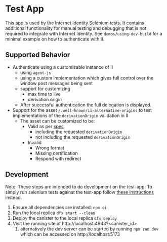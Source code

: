 # Test App

This app is used by the Internet Identity Selenium tests. It contains additional functionality for manual testing and debugging that is not required to integrate with Internet Identity. See `demos/using-dev-build` for a minimal example on how to authenticate with II.

## Supported Behavior

- Authenticate using a customizable instance of II
  - using `agent-js`
  - using a custom implementation which gives full control over the window post messages being sent
  - support for customizing
    - max time to live
    - derivation origin
  - After successful authentication the full delegation is displayed.
- Support for the asset `/.well-known/ii-alternative-origins` to test implementations of the `derivationOrigin` validation in II
  - The asset can be customized to be:
    - Valid as per [spec](../../docs/internet-identity-spec.adoc)
      - including the requested `derivationOrigin`
      - not including the requested `derivationOrigin`
    - Invalid
      - Wrong format
      - Missing certification
      - Respond with redirect

## Development

Note: These steps are intended to do development on the test-app. To simply run selenium tests against the test-app follow [these instructions](../../docker-test-env/README.md) instead.

1. Ensure all dependencies are installed: `npm ci`
2. Run the local replica `dfx start --clean`
3. Deploy the canister to the local replica `dfx deploy`
4. Visit the running site at http://localhost:4943?<canister_id>
   1. alternatively the dev server can be started by running `npm run dev` which can be accessed on http://localhost:5173
